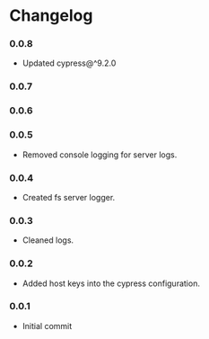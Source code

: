 # Changelog
### 0.0.8
-   Updated cypress@^9.2.0
### 0.0.7

### 0.0.6

### 0.0.5

-   Removed console logging for server logs.

### 0.0.4

-   Created fs server logger.

### 0.0.3

-   Cleaned logs.

### 0.0.2

-   Added host keys into the cypress configuration.

### 0.0.1

-   Initial commit
